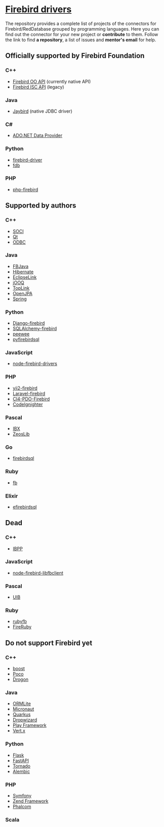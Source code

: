 # [Firebird drivers](https://github.com/red-soft-ru/firebird_drivers)
The repository provides a complete list of projects of the connectors for Firebird/RedDatabase grouped by programming languages.
Here you can find out the connector for your new project or **contribute** to them. Follow the link to find **a repository**, a list of issues and **mentor's email** for help.

## Officially supported by Firebird Foundation

### C++
  * [Firebird OO API](cpp/firebird_oo_api.md) (currently native API)
  * [Firebird ISC API](cpp/firebird_isc_api.md) (legacy)

### Java
  * [Jaybird](java/jaybird.md) (native JDBC driver)

### C#
  * [ADO.NET Data Provider](csharp/ado_net_provider.md)

### Python
  * [firebird-driver](python/firebird-driver.md)
  * [fdb](python/fdb.md)

### PHP
  * [php-firebird](php/php-firebird.md)


## Supported by authors

### C++
  * [SOCI](cpp/soci.md)
  * [Qt](cpp/qt.md)
  * [ODBC](cpp/odbc.md)

### Java
  * [FBJava](java/fbjava.md)
  * [Hibernate](java/hibernate.md)
  * [EclipseLink](java/eclipselink.md)
  * [jOOQ](java/jooq.md)
  * [TopLink](java/toplink.md)
  * [OpenJPA](java/openjpa.md)
  * [Spring](java/spring.md)

### Python
  * [Django-firebird](python/django-firebird.md)
  * [SQLAlchemy-firebird](python/sqlalchemy-firebird.md)
  * [peewee](python/peewee.md)
  * [pyfirebirdsql](python/pyfirebirdsql.md)

### JavaScript
  * [node-firebird-drivers](js/node_firebird_drivers.md)

### PHP
  * [yii2-firebird](php/yii2-firebird.md)
  * [Laravel-firebird](php/laravel-firebird.md)
  * [CI4-PDO-Firebird](php/ci4_pdo_firebird.md)
  * [CodeIgnighter](php/codeigniter.md)

### Pascal
  * [IBX](pascal/ibx.md)
  * [ZeosLib](pascal/zeos.md)

### Go
  * [firebirdsql](go/firebirdsql.md)

### Ruby
  * [fb](ruby/fb.md)

### Elixir
  * [efirebirdsql](elixir/efirebirdsql.md)


## Dead

### C++
  * [IBPP](cpp/ibpp.md)

### JavaScript
  * [node-firebird-libfbclient](js/node_firebird_libfbclient.md)

### Pascal
  * [UIB](pascal/uib.md)

### Ruby
  * [rubyfb](ruby/rubyfb.md)
  * [FireRuby](ruby/fire_ruby.md)


## Do not support Firebird yet

### C++
  * [boost](cpp/boost.md)
  * [Poco](cpp/poco.md)
  * [Drogon](cpp/drogon.md)

### Java
  * [ORMLite](java/ormlite.md)
  * [Micronaut](java/micronaut.md)
  * [Quarkus](java/quarkus.md)
  * [Dropwizard](java/dropwizard.md)
  * [Play Framework](java/play_framework.md)
  * [Vert.x](java/vert_x.md)

### Python
  * [Flask](python/flask.md)
  * [FastAPI](python/fastapi.md)
  * [Tornado](python/tornado.md)
  * [Alembic](python/alembic.md)

### PHP
  * [Symfony](php/symfony.md)
  * [Zend Framework](php/zend.md)
  * [Phalcom](php/phalcon.md)

### Scala

